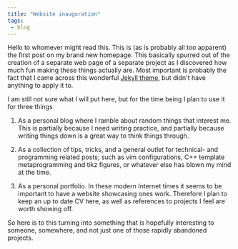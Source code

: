 ```yaml
---
title: "Website inauguration"
tags:
 - blog
---
```


Hello to whomever might read this. This is (as is probably all too apparent) the
first post on my brand new homepage. This basically spurred out of the creation
of a separate web page of a separate project as I discovered how much fun making
these things actually are. Most important is probably the fact that I came
across this wonderful
[Jekyll theme](https://github.com/mmistakes/jekyll-theme-basically-basic), but
didn't have anything to apply it to.

I am still not sure what I will put here, but for the time being I plan to use
it for three things

1. As a personal blog where I ramble about random things that interest me.
   This is partially because I need writing practice, and partially because
   writing things down is a great way to think things through.

2. As a collection of tips, tricks, and a general outlet for technical- and
   programming related posts; such as vim configurations, C++ template
   metaprogramming and tikz figures, or whatever else has blown my mind at the
   time.

3. As a personal portfolio. In these modern Internet times it seems to be
   important to have a website showcasing ones work. Therefore I plan to keep an
   up to date CV here, as well as references to projects I feel are worth
   showing off.

So here is to this turning into something that is hopefully interesting to
someone, somewhere, and not just one of those rapidly abandoned projects.
